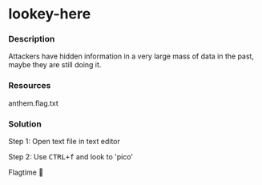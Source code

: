 # lookey-here

### Description

Attackers have hidden information in a very large mass of data in the past, maybe they are still doing it.

### Resources

anthem.flag.txt

### Solution

Step 1: Open text file in text editor

Step 2: Use <kbd>CTRL+f</kbd> and look to 'pico'

Flagtime :tada: